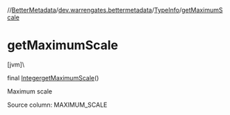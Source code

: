 //[BetterMetadata](../../../index.md)/[dev.warrengates.bettermetadata](../index.md)/[TypeInfo](index.md)/[getMaximumScale](get-maximum-scale.md)

# getMaximumScale

[jvm]\

final [Integer](https://docs.oracle.com/javase/8/docs/api/java/lang/Integer.html)[getMaximumScale](get-maximum-scale.md)()

Maximum scale

Source column: MAXIMUM_SCALE
